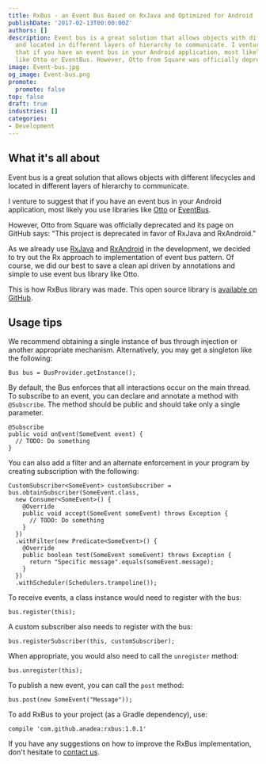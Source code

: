 ```yaml
---
title: RxBus - an Event Bus Based on RxJava and Optimized for Android
publishDate: '2017-02-13T00:00:00Z'
authors: []
description: Event bus is a great solution that allows objects with different lifecycles
  and located in different layers of hierarchy to communicate. I venture to suggest
  that if you have an event bus in your Android application, most likely you use libraries
  like Otto or EventBus. However, Otto from Square was officially deprecated.
image: Event-bus.jpg
og_image: Event-bus.png
promote:
  promote: false
top: false
draft: true
industries: []
categories:
- Development
---
```


## What it's all about

Event bus is a great solution that allows objects with different lifecycles and located in different layers of hierarchy to communicate.

I venture to suggest that if you have an event bus in your Android application, most likely you use libraries like <a href="https://github.com/square/otto" rel="nofollow" target="_blank">Otto</a> or <a href="https://github.com/greenrobot/EventBus" rel="nofollow" target="_blank">EventBus</a>.

However, Otto from Square was officially deprecated and its page on GitHub says: "This project is deprecated in favor of RxJava and RxAndroid."

As we already use <a href="https://github.com/ReactiveX/RxJava" rel="nofollow" target="_blank">RxJava</a> and <a href="https://github.com/ReactiveX/RxAndroid" rel="nofollow" target="_blank">RxAndroid</a> in the development, we decided to try out the Rx approach to implementation of event bus pattern. Of course, we did our best to save a clean api driven by annotations and simple to use event bus library like Otto.

This is how RxBus library was made. This open source library is [available on GitHub](https://github.com/Anadea/RxBus).

## Usage tips

We recommend obtaining a single instance of bus through injection or another appropriate mechanism. Alternatively, you may get a singleton like the following:

```
Bus bus = BusProvider.getInstance();
```

By default, the Bus enforces that all interactions occur on the main thread. To subscribe to an event, you can declare and annotate a method with `@Subscribe`. The method should be public and should take only a single parameter.

```
@Subscribe
public void onEvent(SomeEvent event) {
  // TODO: Do something
}
```

You can also add a filter and an alternate enforcement in your program by creating subscription with the following:

```
CustomSubscriber<SomeEvent> customSubscriber = bus.obtainSubscriber(SomeEvent.class,
  new Consumer<SomeEvent>() {
    @Override
    public void accept(SomeEvent someEvent) throws Exception {
      // TODO: Do something
    }
  })
  .withFilter(new Predicate<SomeEvent>() {
    @Override
    public boolean test(SomeEvent someEvent) throws Exception {
      return "Specific message".equals(someEvent.message);
    }
  })
  .withScheduler(Schedulers.trampoline());
```

To receive events, a class instance would need to register with the bus:

```
bus.register(this);
```

A custom subscriber also needs to register with the bus:

```
bus.registerSubscriber(this, customSubscriber);
```

When appropriate, you would also need to call the `unregister` method:

```
bus.unregister(this);
```

To publish a new event, you can call the `post` method:

```
bus.post(new SomeEvent("Message"));
```

To add RxBus to your project (as a Gradle dependency), use:

```
compile 'com.github.anadea:rxbus:1.0.1'
```

If you have any suggestions on how to improve the RxBus implementation, don't hesitate to [contact us](https://anadea.info/contacts).
